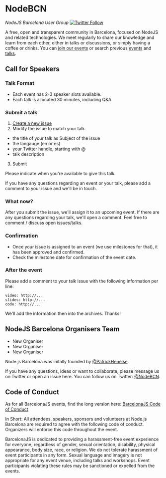 # NodeBCN
_NodeJS Barcelona User Group_ [![Twitter Follow](https://img.shields.io/twitter/follow/espadrine.svg?style=social&label=Follow)](https://twitter.com/nodebcn)

A free, open and transparent community in Barcelona, focused on NodeJS and related technologies. We meet regularly to share our knowledge and learn from each other, either in talks or discussions, or simply having a coffee or drinks. You can [join our events](https://github.com/BarcelonaJS/node/labels/events) or search previous [events](https://github.com/BarcelonaJS/node/issues?q=label%3Aevents+is%3Aclosed) and [talks](https://github.com/BarcelonaJS/node/issues?utf8=✓&q=label%3Atalks%20is%3Aclosed%20).

## Call for Speakers

### Talk Format

- Each event has 2-3 speaker slots available.  
- Each talk is allocated 30 minutes, including Q&A

### Submit a talk

1. [Create a new issue](https://github.com/BarcelonaJS/node/issues/new)
2. Modify the issue to match your talk
  - the title of your talk as Subject of the issue
  - the langauge (en or es)
  - your Twitter handle, starting with @
  - talk description
3. Submit

Please indicate when you're available to give this talk.

If you have any questions regarding an event or your talk, please add a comment to your issue and we'll be in touch.

### What now?

After you submit the issue, we'll assign it to an upcoming event.
If there are any questions regarding your talk, we'll open a comment.
Feel free to comment / discuss open issues/talks.

### Confirmation

- Once your issue is assigned to an event (we use milestones for that), it has been approved and confirmed.  
- Check the milestone date for confirmation of the event date.

### After the event

Please add a comment to your talk issue with the following information per line:

    video: http://...
    slides: http://...
    code: http://...

We'll add the information then into the archives. Thanks!


## NodeJS Barcelona Organisers Team

- New Organiser
- New Organiser
- New Organiser

Node.js Barcelona was initally founded by [@PatrickHeneise](https://twitter.com/PatrickHeneise). 

If you have any questions, ideas or want to collaborate, please message us on Twitter or open an issue here. You can follow us on Twitter: [@NodeBCN](https://twitter.com/nodebcn).


## Code of Conduct
As for all BarcelonaJS events, find the long version here: [BarcelonaJS Code of Conduct](http://barcelonajs.org/code)

In Short:
All attendees, speakers, sponsors and volunteers at Node.js Barcelona are required to agree with the following code of conduct. Organizers will enforce this code throughout the event.

BarcelonaJS is dedicated to providing a harassment-free event experience for everyone, regardless of gender, sexual orientation, disability, physical appearance, body size, race, or religion. We do not tolerate harassment of event participants in any form. Sexual language and imagery is not appropriate for any event venue, including talks and workshops. Event participants violating these rules may be sanctioned or expelled from the events.
